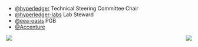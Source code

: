 * [@hyperledger](https://github.com/hyperledger/) Technical Steering Committee Chair
* [@hyperledger-labs](https://github.com/hyperledger-labs/) Lab Steward
* [@eea-oasis](https://github.com/eea-oasis) PGB
* [@Accenture](https://github.com/Accenture/)

<img align='left' src='https://github-readme-stats.vercel.app/api/top-langs/?username=tkuhrt&theme=blue-green&layout=compact'>
<img align='right' src='https://github-readme-stats.vercel.app/api?username=tkuhrt&show_icons=true'>
